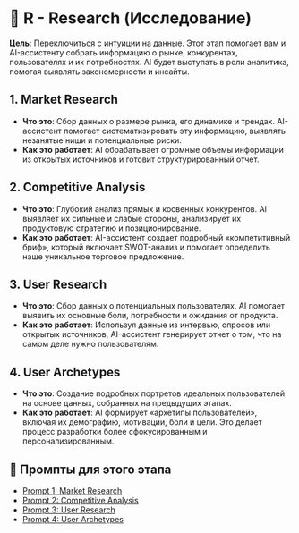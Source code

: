 # 🔬 R - Research (Исследование)

**Цель**: Переключиться с интуиции на данные. Этот этап помогает вам и AI-ассистенту собрать информацию о рынке, конкурентах, пользователях и их потребностях. AI будет выступать в роли аналитика, помогая выявлять закономерности и инсайты.

## 1. Market Research

- **Что это**: Сбор данных о размере рынка, его динамике и трендах. AI-ассистент помогает систематизировать эту информацию, выявлять незанятые ниши и потенциальные риски.
- **Как это работает**: AI обрабатывает огромные объемы информации из открытых источников и готовит структурированный отчет.

## 2. Competitive Analysis

- **Что это**: Глубокий анализ прямых и косвенных конкурентов. AI выявляет их сильные и слабые стороны, анализирует их продуктовую стратегию и позиционирование.
- **Как это работает**: AI-ассистент создает подробный «компетитивный бриф», который включает SWOT-анализ и помогает определить наше уникальное торговое предложение.

## 3. User Research

- **Что это**: Сбор данных о потенциальных пользователях. AI помогает выявить их основные боли, потребности и ожидания от продукта.
- **Как это работает**: Используя данные из интервью, опросов или открытых источников, AI-ассистент генерирует отчет о том, что на самом деле нужно пользователям.

## 4. User Archetypes

- **Что это**: Создание подробных портретов идеальных пользователей на основе данных, собранных на предыдущих этапах.
- **Как это работает**: AI формирует «архетипы пользователей», включая их демографию, мотивации, боли и цели. Это делает процесс разработки более сфокусированным и персонализированным.

## 📝 Промпты для этого этапа

-   [Prompt 1: Market Research](prompts/ru/R-Research/01-market-research.md)
-   [Prompt 2: Competitive Analysis](prompts/ru/R-Research/02-competitive-analysis.md)
-   [Prompt 3: User Research](prompts/ru/R-Research/03-user-research.md)
-   [Prompt 4: User Archetypes](prompts/ru/R-Research/04-user-archetypes.md)